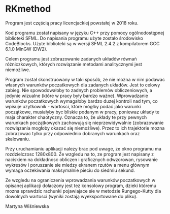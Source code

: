 # RKmethod

Program jest częścią pracy licencjackiej powstałej w 2018 roku.

Kod programu został napisany w języku C++ przy pomocy ogólnodostępnej biblioteki SFML.
Do napisania programu użyte zostało środowisko CodeBlocks. 
Użyte biblioteki są w wersji SFML 2.4.2 z kompilatorem GCC 6.1.0 MinGW (DW2).

Celem programu jest zobrazowanie zadanych układów równań różniczkowych, których rozwiązanie
metodami analitycznymi jest niemożliwe.

Program został skonstruowany w taki sposób, ze nie mozna w nim podawac
własnych warunków poczatkowych dla zadanych układów. Jest to celowy zabieg. Nie spowodowałoby
to zadnych problemów obliczeniowych, a jedynie wizualne (które w pracy były bardzo ważne). 
Wprowadzanie warunków poczatkowych wymagałoby bardzo duzej kontroli nad tym,
co wpisuje uzytkownik - wartosci, które mógłby podać jako warunki początkowe,
musiałyby byc bliskie podanym w pracy, poniewaz układy te maja charakter chaotyczny.
Oznacza to, że układy te przy pewnych warunkach początkowych zachowują się nieprzewidywalnie
(zobrazowanie rozwiązania mogłoby okazać się niemożliwe). Przez to ich trajektorie
mozna zobrazowac tylko przy odpowiednio dobranych warunkach oraz
skalowaniu.

Przy uruchamianiu aplikacji nalezy brac pod uwage, ze okno programu
ma rozdzielczosc 1280x800. Ze wzgledu na to, ze program jest napisany z
naciskiem na dokładnosc obliczen i graficznych odwzorowan, rysowanie wykresów
i poruszanie sie miedzy ekranem rzutów a menu głównym wymaga
oczekiwania maksymalnie pieciu do siedmiu sekund.

Ze wzgledu na ograniczenia wprowadzania warunków poczatkowych w
opisanej aplikacji dołaczony jest tez konsolowy program, dzieki któremu
mozna sprawdzic rachunki pojawiajace sie w metodzie Rungego-Kutty
dla dowolnych wartosci (wyniki zostają wyeksportowane do pliku).

Martyna Wiśniewska

